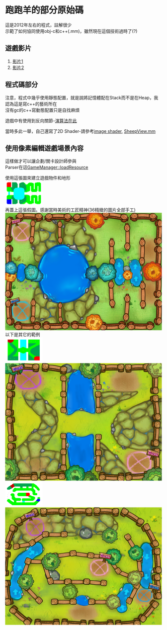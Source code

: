 # 跑跑羊的部分原始碼

這是2012年左右的程式，註解很少  
示範了如何協同使用obj-c和c++\(.mm\)，雖然現在這個技術過時了(?)

## 遊戲影片
1. [影片1](https://www.youtube.com/watch?v=KLzvoD4S6f0&list=FLCh6kSSzrx8JKpmFWtso2tw&index=11)
2. [影片2](https://www.youtube.com/watch?v=HEn1MyIF-o0&list=FLCh6kSSzrx8JKpmFWtso2tw&index=18)

## 程式碼部分

注意，程式中幾乎使用靜態配置，就是說將記憶體配在Stack而不是在Heap，我認為這是寫c++的藝術所在  
沒有gc的c++寫動態配置只是自找麻煩  

遊戲中有使用到反向關節-[演算法在此](gameworks/com.gameworks.seqment.mm)  

當時多此一舉，自己還寫了2D Shader-請參考[image shader](gameworks/com.gameworks.opengl.shader.image.mm), [SheepView.mm](modelview/SheepView.mm)

## 使用像素編輯遊戲場景內容

這樣做才可以讓企劃/關卡設計師參與  
Parser在這[GameManager::loadResource](modelview/SheepManager.mm)  

使用這張圖來建立遊戲物件和地形  
![B05](images/B05.png)  
再蓋上這張假圖。感謝當時美術的工匠精神(36精緻的圖片全部手工)  
![B05](images/B05.jpg)  
以下是其它的範例  
![B05](images/C01.png)
![B05](images/C01.jpg)
![B05](images/C12.png)
![B05](images/C12.jpg)  

